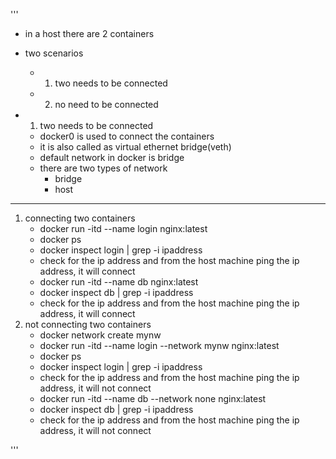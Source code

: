 '''
- in a host there are 2 containers
- two scenarios
  - 1. two needs to be connected
  - 2. no need to be connected

- 1. two needs to be connected
    - docker0 is used to connect the containers
    - it is also called as virtual ethernet bridge(veth)
    - default network in docker is bridge
    - there are two types of network
        - bridge
        - host
---------------------------------------------------
1) connecting two containers
    - docker run -itd --name login nginx:latest
    - docker ps 
    - docker inspect login | grep -i ipaddress
    - check for the ip address and from the host machine ping the ip address, it will connect
    - docker run -itd --name db nginx:latest
    - docker inspect db | grep -i ipaddress
    - check for the ip address and from the host machine ping the ip address, it will connect
2) not connecting two containers
    - docker network create mynw
    - docker run -itd --name login --network mynw nginx:latest
    - docker ps 
    - docker inspect login | grep -i ipaddress
    - check for the ip address and from the host machine ping the ip address, it will not connect
    - docker run -itd --name db --network none nginx:latest
    - docker inspect db | grep -i ipaddress
    - check for the ip address and from the host machine ping the ip address, it will not connect


'''
